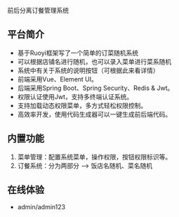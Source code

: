 
前后分离订餐管理系统

## 平台简介

* 基于Ruoyi框架写了一个简单的订菜随机系统
* 可以根据店铺名进行随机，也可以录入菜单进行菜系随机
* 系统中有关于系统的说明按钮（可根据此来看详情）
* 前端采用Vue、Element UI。
* 后端采用Spring Boot、Spring Security、Redis & Jwt。
* 权限认证使用Jwt，支持多终端认证系统。
* 支持加载动态权限菜单，多方式轻松权限控制。
* 高效率开发，使用代码生成器可以一键生成前后端代码。


## 内置功能


1.  菜单管理：配置系统菜单，操作权限，按钮权限标识等。
2.  订餐系统：分为两部分 --> 饭店名随机、菜名随机


## 在线体验

- admin/admin123  



